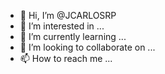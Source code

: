 - 👋 Hi, I’m @JCARLOSRP
- 👀 I’m interested in ...
- 🌱 I’m currently learning ...
- 💞️ I’m looking to collaborate on ...
- 📫 How to reach me ...

<!---
JCARLOSRP/JCARLOSRP is a ✨ special ✨ repository because its `README.md` (this file) appears on your GitHub profile.
You can click the Preview link to take a look at your changes.
--->
